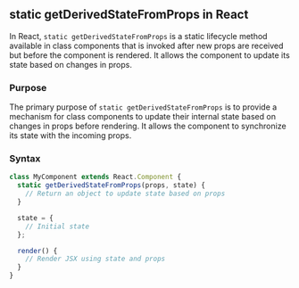 ## static getDerivedStateFromProps in React

In React, `static getDerivedStateFromProps` is a static lifecycle method available in class components that is invoked after new props are received but before the component is rendered. It allows the component to update its state based on changes in props.

### Purpose

The primary purpose of `static getDerivedStateFromProps` is to provide a mechanism for class components to update their internal state based on changes in props before rendering. It allows the component to synchronize its state with the incoming props.

### Syntax

```jsx
class MyComponent extends React.Component {
  static getDerivedStateFromProps(props, state) {
    // Return an object to update state based on props
  }

  state = {
    // Initial state
  };

  render() {
    // Render JSX using state and props
  }
}
```
